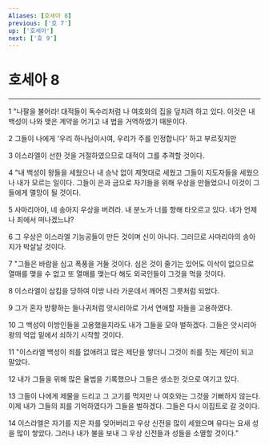 ```yaml
---
Aliases: [호세아 8]
previous: ['호 7']
up: ['호세아']
next: ['호 9']
---
```

# 호세아 8

***


1 "나팔을 불어라! 대적들이 독수리처럼 나 여호와의 집을 덮치려 하고 있다. 이것은 내 백성이 나와 맺은 계약을 어기고 내 법을 거역하였기 때문이다. 

2 그들이 나에게 '우리 하나님이시여, 우리가 주를 인정합니다' 하고 부르짖지만 

3 이스라엘이 선한 것을 거절하였으므로 대적이 그를 추격할 것이다. 

4 "내 백성이 왕들을 세웠으나 내 승낙 없이 제멋대로 세웠고 그들이 지도자들을 세웠으나 내가 모르는 일이다. 그들이 은과 금으로 자기들을 위해 우상을 만들었으니 이것이 그들에게 멸망이 될 것이다. 

5 사마리아야, 네 송아지 우상을 버려라. 내 분노가 너를 향해 타오르고 있다. 네가 언제나 죄에서 떠나겠느냐? 

6 그 우상은 이스라엘 기능공들이 만든 것이며 신이 아니다. 그러므로 사마리아의 송아지가 박살날 것이다. 

7 "그들은 바람을 심고 폭풍을 거둘 것이다. 심은 것이 줄기는 있어도 이삭이 없으므로 열매를 맺을 수 없고 또 열매를 맺는다 해도 외국인들이 그것을 먹을 것이다. 

8 이스라엘이 삼킴을 당하여 이방 나라 가운데서 깨어진 그릇처럼 되었다. 

9 그가 혼자 방황하는 들나귀처럼 앗시리아로 가서 연애할 자들을 고용하였다. 

10 그 백성이 이방인들을 고용했을지라도 내가 그들을 모아 벌하겠다. 그들은 앗시리아 왕의 억압 밑에서 쇠하기 시작할 것이다. 

11 "이스라엘 백성이 죄를 없애려고 많은 제단을 쌓더니 그것이 죄를 짓는 제단이 되고 말았다. 

12 내가 그들을 위해 많은 율법을 기록했으나 그들은 생소한 것으로 여기고 있다. 

13 그들이 나에게 제물을 드리고 그 고기를 먹지만 나 여호와는 그것을 기뻐하지 않는다. 이제 내가 그들의 죄를 기억하였다가 그들을 벌하겠다. 그들은 다시 이집트로 갈 것이다. 

14 이스라엘은 자기를 지은 자를 잊어버리고 우상 신전을 많이 세웠으며 유다는 요새 성을 많이 쌓았다. 그러나 내가 불을 보내 그 우상 신전들과 성들을 소멸할 것이다."
